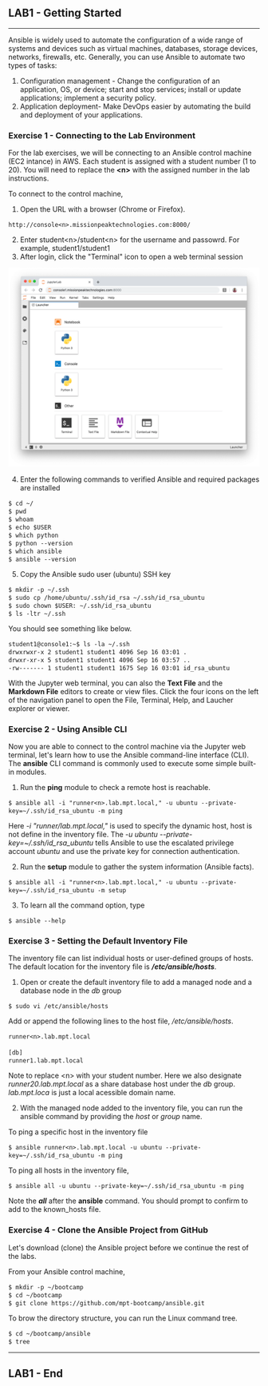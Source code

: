 ## LAB1 - Getting Started
---

Ansible is widely used to automate the configuration of a wide range of systems and devices such as virtual machines, databases, storage devices, networks, firewalls, etc. Generally, you can use Ansible to automate two types of tasks:

1. Configuration management - Change the configuration of an application, OS, or device; start and stop services; install or update applications; implement a security policy.
2. Application deployment- Make DevOps easier by automating the build and deployment of your applications.

### Exercise 1 - Connecting to the Lab Environment

For the lab exercises, we will be connecting to an Ansible control machine (EC2 intance) in AWS. Each student is assigned with a student number (1 to 20). You will need to replace the **\<n\>** with the assigned number in the lab instructions.


To connect to the control machine, 

1) Open the URL with a browser (Chrome or Firefox).

```
http://console<n>.missionpeaktechnologies.com:8000/
```
2) Enter student\<n\>/student\<n\> for the username and passowrd. For example, student1/student1
3) After login, click the "Terminal" icon to open a web terminal session

![Custom Apache Home Page](images/console-home.png)

4) Enter the following commands to verified Ansible and required packages are installed

```console
$ cd ~/
$ pwd
$ whoam
$ echo $USER
$ which python
$ python --version
$ which ansible
$ ansible --version

````

5) Copy the Ansible sudo user (ubuntu) SSH key

```console
$ mkdir -p ~/.ssh
$ sudo cp /home/ubuntu/.ssh/id_rsa ~/.ssh/id_rsa_ubuntu
$ sudo chown $USER: ~/.ssh/id_rsa_ubuntu
$ ls -ltr ~/.ssh

```

You should see something like below.

```
student1@console1:~$ ls -la ~/.ssh
drwxrwxr-x 2 student1 student1 4096 Sep 16 03:01 .
drwxr-xr-x 5 student1 student1 4096 Sep 16 03:57 ..
-rw------- 1 student1 student1 1675 Sep 16 03:01 id_rsa_ubuntu
```

With the Jupyter web terminal, you can also the **Text File** and the **Markdown File** editors to create or view files. Click the four icons on the left of the navigation panel to open the File, Terminal, Help, and Laucher explorer or viewer.


### Exercise 2 - Using Ansible CLI

Now you are able to connect to the control machine via the Jupyter web terminal, let's learn how to use the Ansible command-line interface (CLI). The **ansible** CLI command is commonly used to execute some simple built-in modules.

1) Run the **ping** module to check a remote host is reachable.

```console
$ ansible all -i "runner<n>.lab.mpt.local," -u ubuntu --private-key=~/.ssh/id_rsa_ubuntu -m ping

```

Here *-i "runner<n>/lab.mpt.local,"* is used to specify the dynamic host, host is not define in the inventory file. The *-u ubuntu --private-key=~/.ssh/id_rsa_ubuntu* tells Ansible to use the escalated privilege account *ubuntu* and use the private key for connection authentication.

2) Run the **setup** module to gather the system information (Ansible facts).


```console
$ ansible all -i "runner<n>.lab.mpt.local," -u ubuntu --private-key=~/.ssh/id_rsa_ubuntu -m setup

```

3) To learn all the command option, type

```consoel
$ ansible --help
```


### Exercise 3 - Setting the Default Inventory File

The inventory file can list individual hosts or user-defined groups of hosts. The default location for the inventory file is ***/etc/ansible/hosts***.

1) Open or create the default inventory file to add a managed node and a database node in the *db* group

```console
$ sudo vi /etc/ansible/hosts
```

Add or append the following lines to the host file, */etc/ansible/hosts*.

```
runner<n>.lab.mpt.local

[db]
runner1.lab.mpt.local

```

Note to replace \<n\> with your student number. Here we also designate *runner20.lab.mpt.local* as a share database host under the *db* group. *lab.mpt.loca* is just a local acessible domain name.


2) With the managed node added to the inventory file, you can run the ansible command by providing the *host* or *group* name.

To ping a specific host in the inventory file

```console
$ ansible runner<n>.lab.mpt.local -u ubuntu --private-key=~/.ssh/id_rsa_ubuntu -m ping
```

To ping all hosts in the inventory file,

```console
$ ansible all -u ubuntu --private-key=~/.ssh/id_rsa_ubuntu -m ping
```

Note the ***all*** after the **ansible** command. You should prompt to confirm to add to the known_hosts file.

### Exercise 4 - Clone the Ansible Project from GitHub

Let's download (clone) the Ansible project before we continue the rest of the labs.

From your Ansible control machine,

```console
$ mkdir -p ~/bootcamp
$ cd ~/bootcamp
$ git clone https://github.com/mpt-bootcamp/ansible.git
```

To brow the directory structure, you can run the Linux command tree.

```console
$ cd ~/bootcamp/ansible
$ tree
```

---
## LAB1 - End
